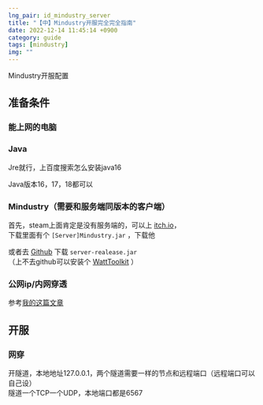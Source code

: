 ```yaml
---
lng_pair: id_mindustry_server
title: "【中】Mindustry开服完全完全指南"
date: 2022-12-14 11:45:14 +0900
category: guide
tags: [mindustry]
img: ""
---
```


<!-- OUTLINE-START -->

Mindustry开服配置

<!-- OUTLINE-END -->

## 准备条件

### 能上网的电脑

### Java

Jre就行，上百度搜索怎么安装java16

Java版本16，17，18都可以

### Mindustry（需要和服务端同版本的客户端）

首先，steam上面肯定是没有服务端的，可以上 [itch.io](https://anuke.itch.io/mindustry)，  
下载里面有个 `[Server]Mindustry.jar` ，下载他

或者去 [Github](https://github.com/Anuken/Mindustry/releases/) 下载 `server-realease.jar`  
（上不去github可以安装个 [WattToolkit](https://steampp.net) ）

### 公网ip/内网穿透

参考[我的这篇文章](https://mhyc.eu.org/zh/2022-04-22-cn-open-up-your-website)

## 开服

### 网穿

开隧道，本地地址127.0.0.1，两个隧道需要一样的节点和远程端口（远程端口可以自己设）  
隧道一个TCP一个UDP，本地端口都是6567